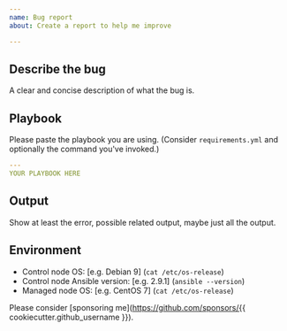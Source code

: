 ```yaml
---
name: Bug report
about: Create a report to help me improve

---
```


## Describe the bug
A clear and concise description of what the bug is.

## Playbook

Please paste the playbook you are using. (Consider `requirements.yml` and
optionally the command you've invoked.)


```yaml
---
YOUR PLAYBOOK HERE
```

## Output

Show at least the error, possible related output, maybe just all the output.

## Environment

- Control node OS: [e.g. Debian 9] (`cat /etc/os-release`)
- Control node Ansible version: [e.g. 2.9.1] (`ansible --version`)
- Managed node OS: [e.g. CentOS 7] (`cat /etc/os-release`)

Please consider [sponsoring me](https://github.com/sponsors/{{ cookiecutter.github_username }}).
